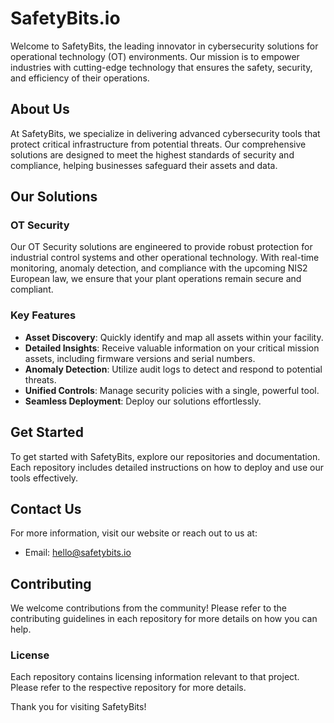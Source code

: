 # SafetyBits.io

Welcome to SafetyBits, the leading innovator in cybersecurity solutions for operational technology (OT) environments. Our mission is to empower industries with cutting-edge technology that ensures the safety, security, and efficiency of their operations.

## About Us

At SafetyBits, we specialize in delivering advanced cybersecurity tools that protect critical infrastructure from potential threats. Our comprehensive solutions are designed to meet the highest standards of security and compliance, helping businesses safeguard their assets and data.

## Our Solutions
### OT Security

Our OT Security solutions are engineered to provide robust protection for industrial control systems and other operational technology. With real-time monitoring, anomaly detection, and compliance with the upcoming NIS2 European law, we ensure that your plant operations remain secure and compliant.

### Key Features

- **Asset Discovery**: Quickly identify and map all assets within your facility.
- **Detailed Insights**: Receive valuable information on your critical mission assets, including firmware versions and serial numbers.
- **Anomaly Detection**: Utilize audit logs to detect and respond to potential threats.
- **Unified Controls**: Manage security policies with a single, powerful tool.
- **Seamless Deployment**: Deploy our solutions effortlessly.

## Get Started

To get started with SafetyBits, explore our repositories and documentation. Each repository includes detailed instructions on how to deploy and use our tools effectively.

## Contact Us

For more information, visit our website or reach out to us at:

- Email: hello@safetybits.io

## Contributing

We welcome contributions from the community! Please refer to the contributing guidelines in each repository for more details on how you can help.

### License

Each repository contains licensing information relevant to that project. Please refer to the respective repository for more details.

Thank you for visiting SafetyBits!
